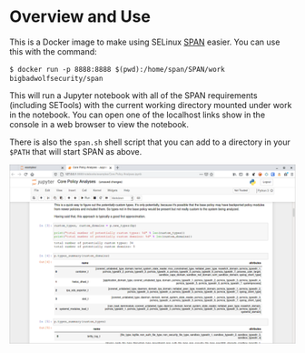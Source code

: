 # Overview and Use

This is a Docker image to make using SELinux [SPAN](https://github.com/QuarkSecurity/SPAN) easier. You can use this with
the command:

    $ docker run -p 8888:8888 $(pwd):/home/span/SPAN/work bigbadwolfsecurity/span

This will run a Jupyter notebook with all of the SPAN requirements (including SETools) with the current
working directory mounted under work in the notebook. You can open one of the localhost links show in the console
in a web browser to view the notebook.

There is also the `span.sh` shell script that you can add to a directory in your `$PATH` that will start SPAN as above.

![screenshot](span-screenshot.png)

